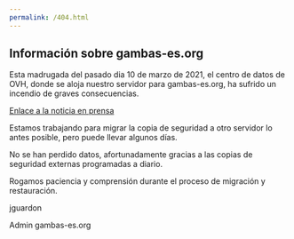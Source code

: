 ```yaml
---
permalink: /404.html
---
```


## Información sobre gambas-es.org

Esta madrugada del pasado dia 10 de marzo de 2021, el centro de datos de OVH, donde se aloja nuestro servidor para gambas-es.org,
ha sufrido un incendio de graves consecuencias.

[Enlace a la noticia en prensa](https://www.adslzone.net/noticias/internet/incendio-ovh-estrasburgo-marzo-2021/)

Estamos trabajando para migrar la copia de seguridad a otro servidor lo antes posible,
pero puede llevar algunos días.

No se han perdido datos, afortunadamente gracias a las copias de seguridad externas
programadas a diario.

Rogamos paciencia y comprensión durante el proceso de migración y restauración.

jguardon

Admin gambas-es.org
